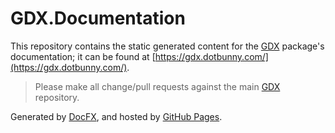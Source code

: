 # GDX.Documentation
This repository contains the static generated content for the [GDX](https://github.com/dotBunny/GDX) package's documentation; it can be found at [https://gdx.dotbunny.com/](https://gdx.dotbunny.com/).

> Please make all change/pull requests against the main [GDX](https://github.com/dotBunny/GDX) repository.

Generated by [DocFX](https://dotnet.github.io/docfx/), and hosted by [GitHub Pages](https://pages.github.com/).